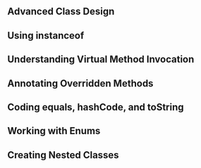 Advanced Class Design
---

Using instanceof
---

Understanding Virtual Method Invocation
---

Annotating Overridden Methods
---

Coding equals, hashCode, and toString
---

Working with Enums
---

Creating Nested Classes
----